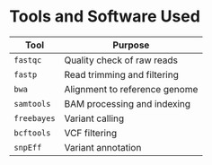 # Tools and Software Used

| Tool        | Purpose                                  |
|-------------|------------------------------------------|
| `fastqc`    | Quality check of raw reads               |
| `fastp`     | Read trimming and filtering              |
| `bwa`       | Alignment to reference genome            |
| `samtools`  | BAM processing and indexing              |
| `freebayes` | Variant calling                          |
| `bcftools`  | VCF filtering                            |
| `snpEff`    | Variant annotation                       |

